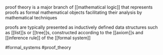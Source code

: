proof theory is a major branch of [[mathematical logic]] that represents proofs as formal mathematical objects facilitating their analysis by mathematical techniques

proofs are typically presented as inductively defined data structures such as [[list]]s or [[tree]]s, constructed according to the [[axiom]]s and [[inference rule]] of the [[formal system]] 

#formal_systems 
#proof_theory
